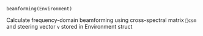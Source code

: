 ```
beamforming(Environment)
```

Calculate frequency-domain beamforming using cross-spectral matrix `csm` and steering vector `v` stored in Environment struct
